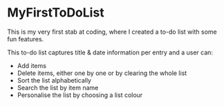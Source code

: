 # MyFirstToDoList

This is my very first stab at coding, where I created a to-do list with some fun features.

This to-do list captures title & date information per entry and a user can:
- Add items 
- Delete items, either one by one or by clearing the whole list
- Sort the list alphabetically
- Search the list by item name
- Personalise the list by choosing a list colour 

